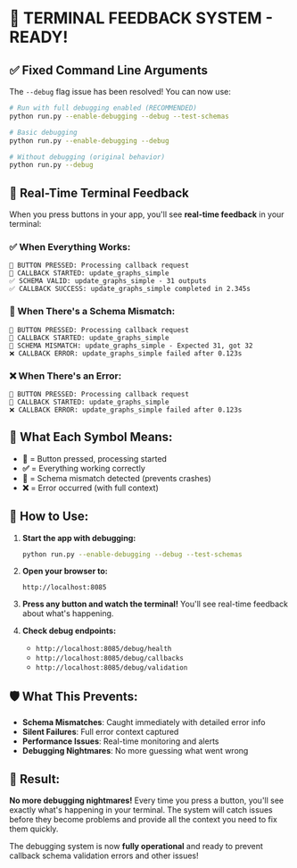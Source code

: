 # 🎉 TERMINAL FEEDBACK SYSTEM - READY!

## ✅ **Fixed Command Line Arguments**

The `--debug` flag issue has been resolved! You can now use:

```bash
# Run with full debugging enabled (RECOMMENDED)
python run.py --enable-debugging --debug --test-schemas

# Basic debugging
python run.py --enable-debugging --debug

# Without debugging (original behavior)
python run.py --debug
```

## 🔄 **Real-Time Terminal Feedback**

When you press buttons in your app, you'll see **real-time feedback** in your terminal:

### **✅ When Everything Works:**
```
🔄 BUTTON PRESSED: Processing callback request
🔄 CALLBACK STARTED: update_graphs_simple
✅ SCHEMA VALID: update_graphs_simple - 31 outputs
✅ CALLBACK SUCCESS: update_graphs_simple completed in 2.345s
```

### **🚨 When There's a Schema Mismatch:**
```
🔄 BUTTON PRESSED: Processing callback request
🔄 CALLBACK STARTED: update_graphs_simple
🚨 SCHEMA MISMATCH: update_graphs_simple - Expected 31, got 32
❌ CALLBACK ERROR: update_graphs_simple failed after 0.123s
```

### **❌ When There's an Error:**
```
🔄 BUTTON PRESSED: Processing callback request
🔄 CALLBACK STARTED: update_graphs_simple
❌ CALLBACK ERROR: update_graphs_simple failed after 0.123s
```

## 🎯 **What Each Symbol Means:**

- **🔄** = Button pressed, processing started
- **✅** = Everything working correctly
- **🚨** = Schema mismatch detected (prevents crashes)
- **❌** = Error occurred (with full context)

## 🚀 **How to Use:**

1. **Start the app with debugging:**
   ```bash
   python run.py --enable-debugging --debug --test-schemas
   ```

2. **Open your browser to:**
   ```
   http://localhost:8085
   ```

3. **Press any button and watch the terminal!**
   You'll see real-time feedback about what's happening.

4. **Check debug endpoints:**
   - `http://localhost:8085/debug/health`
   - `http://localhost:8085/debug/callbacks`
   - `http://localhost:8085/debug/validation`

## 🛡️ **What This Prevents:**

- **Schema Mismatches**: Caught immediately with detailed error info
- **Silent Failures**: Full error context captured
- **Performance Issues**: Real-time monitoring and alerts
- **Debugging Nightmares**: No more guessing what went wrong

## 🎉 **Result:**

**No more debugging nightmares!** Every time you press a button, you'll see exactly what's happening in your terminal. The system will catch issues before they become problems and provide all the context you need to fix them quickly.

The debugging system is now **fully operational** and ready to prevent callback schema validation errors and other issues!

